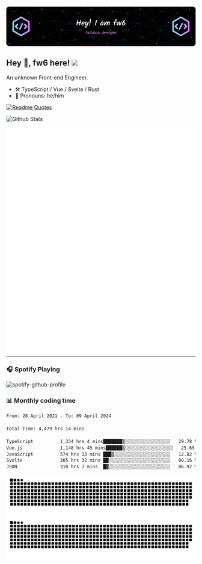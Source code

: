 ![Header](github-header-image.png)

## Hey 👋, fw6 here! <img src="https://github.githubassets.com/images/mona-whisper.gif" height="24" />


An unknown Front-end Engineer.

-   :hammer_and_pick: TypeScript / Vue / Svelte / Rust
-   :man: Pronouns: he/him


[![Readme Quotes](https://quotes-github-readme.vercel.app/api?type=horizontal&theme=algolia)](https://github.com/piyushsuthar/github-readme-quotes)



![Github Stats](https://github-readme-stats.vercel.app/api?username=fw6&bg_color=30,e96443,904e95&title_color=fff&text_color=fff)

![](https://raw.githubusercontent.com/fw6/github-stats-transparent/output/generated/overview.svg)
![](https://raw.githubusercontent.com/fw6/github-stats-transparent/output/generated/languages.svg)


---

### 🎧 Spotify Playing

<!-- ![spotify-github-profile](/img/default.svg) -->

![spotify-github-profile](https://spotify-github-profile.vercel.app/api/view.svg?uid=r6wn4hdvypv0lkzyrj0e0pjct&cover_image=true&theme=default&show_offline=true&background_color=9a10ad&interchange=true&bar_color_cover=true)



### :bar_chart: Monthly coding time 

<!--START_SECTION:waka-->

```txt
From: 28 April 2021 - To: 09 April 2024

Total Time: 4,479 hrs 14 mins

TypeScript          1,334 hrs 4 mins███████▒░░░░░░░░░░░░░░░░░   29.78 %
Vue.js              1,148 hrs 45 mins██████▒░░░░░░░░░░░░░░░░░░   25.65 %
JavaScript          574 hrs 13 mins ███▒░░░░░░░░░░░░░░░░░░░░░   12.82 %
Svelte              365 hrs 32 mins ██░░░░░░░░░░░░░░░░░░░░░░░   08.16 %
JSON                310 hrs 7 mins  █▓░░░░░░░░░░░░░░░░░░░░░░░   06.92 %
```

<!--END_SECTION:waka-->




![github contribution grid snake animation](https://raw.githubusercontent.com/platane/platane/output/github-contribution-grid-snake-dark.svg#gh-dark-mode-only)![github contribution grid snake animation](https://raw.githubusercontent.com/platane/platane/output/github-contribution-grid-snake.svg#gh-light-mode-only)
